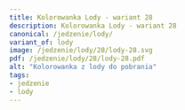 ```yaml
---
title: Kolorowanka Lody - wariant 28
description: Kolorowanka Lody - wariant 28
canonical: /jedzenie/lody/
variant_of: lody
image: /jedzenie/lody/28/lody-28.svg
pdf: /jedzenie/lody/28/lody-28.pdf
alt: "Kolorowanka z lody do pobrania"
tags:
- jedzenie
- lody
---
```

